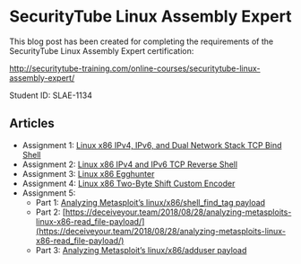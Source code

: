 # SecurityTube Linux Assembly Expert

This blog post has been created for completing the requirements of the SecurityTube Linux Assembly Expert certification:

http://securitytube-training.com/online-courses/securitytube-linux-assembly-expert/

Student ID: SLAE-1134

## Articles

* Assignment 1: [Linux x86 IPv4, IPv6, and Dual Network Stack TCP Bind Shell](https://deceiveyour.team/2018/08/19/tcp-ipv4-ipv6-and-dual-stack-bind-shell/)
* Assignment 2: [Linux x86 IPv4 and IPv6 TCP Reverse Shell](https://deceiveyour.team/2018/08/26/tcp-ipv4-and-ipv6-reverse-shell/)
* Assignment 3: [Linux x86 Egghunter](https://deceiveyour.team/2018/08/27/x86-egghunter/)
* Assignment 4: [Linux x86 Two-Byte Shift Custom Encoder](https://deceiveyour.team/2018/08/27/linux-x86-two-byte-shift-encoder/)
* Assignment 5:
    * Part 1: [Analyzing Metasploit’s linux/x86/shell_find_tag payload](https://deceiveyour.team/2018/08/27/analyzing-metasploits-linux-x86-shell_find_tag-payload/)
    * Part 2: [https://deceiveyour.team/2018/08/28/analyzing-metasploits-linux-x86-read_file-payload/](https://deceiveyour.team/2018/08/28/analyzing-metasploits-linux-x86-read_file-payload/)
    * Part 3: [Analyzing Metasploit’s linux/x86/adduser payload](https://deceiveyour.team/2018/08/28/analyzing-metasploits-linux-x86-adduser-payload//)

